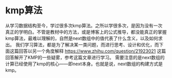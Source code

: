 # kmp算法
从学习数据结构至今，学过很多次kmp算法。之所以学很多次，是因为没有一次真正的学明白。不管是教材中的方法，或是博客上的公式推导，都没能真正的掌握kmp算法，最难以理解的，自然是next数组中的值代表了什么含义，以及如何求出。
我们学习算法，都是为了解决某一类问题，而进行思考、设计和优化，而下面这篇回答以另一个角度解释
https://www.zhihu.com/question/21923021
这篇回答解开了KMP的一些疑雾，参考这篇文章进行学习。
需要注意的是next数组的计算已经使用了kmp的核心——即next本身。也就是说，next数组的构建方式是kmp。

